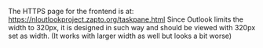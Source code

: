 The HTTPS page for the frontend is at: https://nloutlookproject.zapto.org/taskpane.html
Since Outlook limits the width to 320px, it is designed in such way and should be viewed with 320px set as width.
(It works with larger width as well but looks a bit worse)
